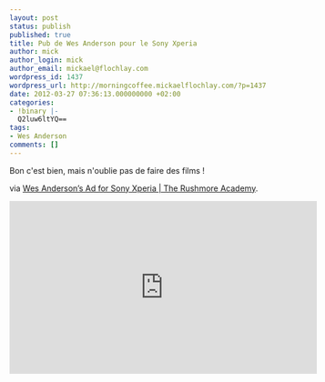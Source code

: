 ```yaml
---
layout: post
status: publish
published: true
title: Pub de Wes Anderson pour le Sony Xperia
author: mick
author_login: mick
author_email: mickael@flochlay.com
wordpress_id: 1437
wordpress_url: http://morningcoffee.mickaelflochlay.com/?p=1437
date: 2012-03-27 07:36:13.000000000 +02:00
categories:
- !binary |-
  Q2luw6ltYQ==
tags:
- Wes Anderson
comments: []
---
```

Bon c'est bien, mais n'oublie pas de faire des films !

via <a href="http://rushmoreacademy.com/2012/03/22/wes-andersons-ad-for-sony-xperia">Wes Anderson’s Ad for Sony Xperia | The Rushmore Academy</a>.

<iframe src="http://www.youtube.com/embed/HMnlfPvd5AI" frameborder="0" width="540" height="304"></iframe>
